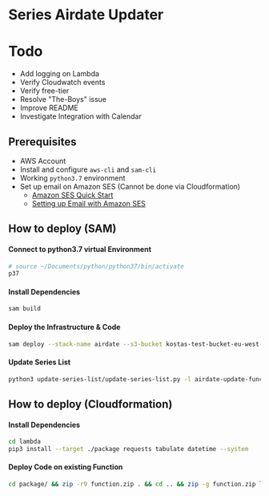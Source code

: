 # Series Airdate Updater

# Todo
* Add logging on Lambda
* Verify Cloudwatch events
* Verify free-tier
* Resolve "The-Boys" issue
* Improve README
* Investigate Integration with Calendar

## Prerequisites
* AWS Account
* Install and configure `aws-cli` and `sam-cli`
* Working `python3.7` environment
* Set up email on Amazon SES (Cannot be done via Cloudformation)
  * [Amazon SES Quick Start](https://docs.aws.amazon.com/ses/latest/DeveloperGuide/quick-start.html)
  * [Setting up Email with Amazon SES](https://docs.aws.amazon.com/ses/latest/DeveloperGuide/send-email-set-up.html)

## How to deploy (SAM)
#### Connect to python3.7 virtual Environment
``` bash
# source ~/Documents/python/python37/bin/activate
p37
```
#### Install Dependencies
``` bash
sam build
```

#### Deploy the Infrastructure & Code
``` bash
sam deploy --stack-name airdate --s3-bucket kostas-test-bucket-eu-west-1 --region eu-west-1 --capabilities CAPABILITY_NAMED_IAM --parameter-overrides Email=email@example.com
```

#### Update Series List
``` bash
python3 update-series-list/update-series-list.py -l airdate-update-function
```


## How to deploy (Cloudformation)
#### Install Dependencies
``` bash
cd lambda
pip3 install --target ./package requests tabulate datetime --system
```
#### Deploy Code on existing Function
``` bash
cd package/ && zip -r9 function.zip . && cd .. && zip -g function.zip lambda_function.py && aws lambda update-function-code --function-name test-airtime --zip-file fileb://function.zip
```